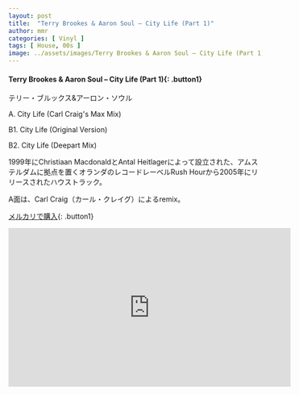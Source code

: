 ```yaml
---
layout: post
title:  "Terry Brookes & Aaron Soul – City Life (Part 1)"
author: mmr
categories: [ Vinyl ]
tags: [ House, 00s ]
image: ../assets/images/Terry Brookes & Aaron Soul – City Life (Part 1).jpg
---
```


#### Terry Brookes & Aaron Soul – City Life (Part 1){: .button1}

テリー・ブルックス&アーロン・ソウル

A. City Life (Carl Craig's Max Mix) 

B1. City Life (Original Version)

B2. City Life (Deepart Mix) 

1999年にChristiaan MacdonaldとAntal Heitlagerによって設立された、アムステルダムに拠点を置くオランダのレコードレーベルRush Hourから2005年にリリースされたハウストラック。

A面は、Carl Craig（カール・クレイグ）によるremix。

[メルカリで購入](https://jp.mercari.com/item/m68163433604?afid=6142608987){: .button1}


<iframe width="560" height="315" src="https://www.youtube.com/embed/UFFg2I_F0Sc?si=7We5wkfnvO519Bop" title="YouTube video player" frameborder="0" allow="accelerometer; autoplay; clipboard-write; encrypted-media; gyroscope; picture-in-picture; web-share" referrerpolicy="strict-origin-when-cross-origin" allowfullscreen></iframe>